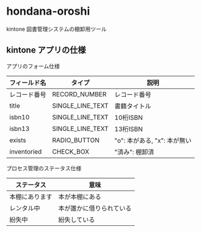 # hondana-oroshi
kintone 図書管理システムの棚卸用ツール

## kintone アプリの仕様

アプリのフォーム仕様

| フィールド名 | タイプ           | 説明 |
|--------------|------------------|------|
| レコード番号 | RECORD_NUMBER    | レコード番号 |
| title        | SINGLE_LINE_TEXT | 書籍タイトル |
| isbn10       | SINGLE_LINE_TEXT | 10桁ISBN |
| isbn13       | SINGLE_LINE_TEXT | 13桁ISBN |
| exists       | RADIO_BUTTON     | "o": 本がある, "x": 本が無い |
| inventoried  | CHECK_BOX        | "済み": 棚卸済 |

プロセス管理のステータス仕様

| ステータス     | 意味 |
|----------------|------|
| 本棚にあります | 本が本棚にある |
| レンタル中     | 本が誰かに借りられている |
| 紛失中         | 紛失している |

